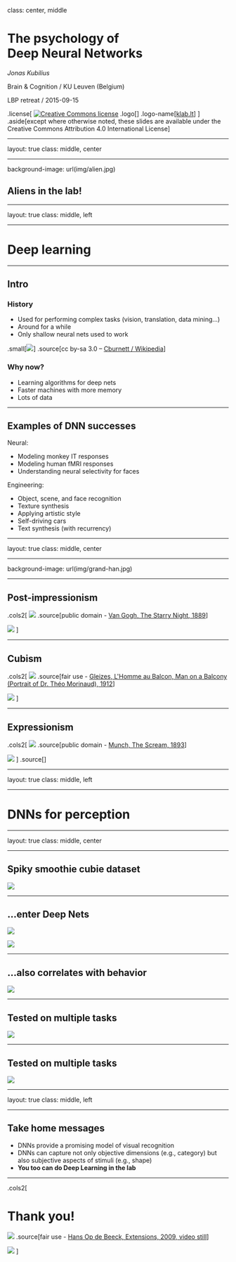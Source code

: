 class: center, middle

# The psychology of <br /> Deep Neural Networks
*Jonas Kubilius*

Brain & Cognition / KU Leuven (Belgium)

LBP retreat / 2015-09-15

.license[
<a rel="license" href="http://creativecommons.org/licenses/by/4.0/"><img alt="Creative Commons license" style="border-width:0;" src="https://i.creativecommons.org/l/by/4.0/88x31.png" /></a>
.logo[]
.logo-name[[klab.lt](http://klab.lt)]
]
.aside[except where otherwise noted, these slides are available under the Creative Commons Attribution 4.0 International License]

---
layout: true
class: middle, center

---
background-image: url(img/alien.jpg)

## Aliens in the lab!

<!-- ![](img/alien.jpg) -->

---
layout: true
class: middle, left

---
# Deep learning

---
## Intro

### History

- Used for performing complex tasks (vision, translation, data mining...)
- Around for a while
- Only shallow neural nets used to work

.small[![](img/ann.png)]
.source[cc by-sa 3.0 – [Cburnett / Wikipedia](https://en.wikipedia.org/wiki/Artificial_neural_network#/media/File:Artificial_neural_network.svg)]

### Why now?

- Learning algorithms for deep nets
- Faster machines with more memory
- Lots of data

---
## Examples of DNN successes

Neural:

- Modeling monkey IT responses
- Modeling human fMRI responses
- Understanding neural selectivity for faces

Engineering:
- Object, scene, and face recognition
- Texture synthesis
- Applying artistic style
- Self-driving cars
- Text synthesis (with recurrency)

---
layout: true
class: middle, center

---
background-image: url(img/grand-han.jpg)

---
## Post-impressionism

.cols2[
![](img/vangogh_starry_night.jpg)
.source[public domain - [Van Gogh, The Starry Night, 1889](https://commons.wikimedia.org/wiki/File:Van_Gogh_-_Starry_Night_-_Google_Art_Project.jpg)]

![](img/grand-han_post.png)
]

---
## Cubism

.cols2[
![](img/gleizes_cubism.jpg)
.source[fair use - [Gleizes, L'Homme au Balcon, Man on a Balcony (Portrait of Dr. Théo Morinaud), 1912](https://en.wikipedia.org/wiki/File:Albert_Gleizes,_l%27Homme_au_Balcon,_1912,_oil_on_canvas,_195.6_x_114.9_cm,_Philadelphia_Museum_of_Art.jpg)]

![](img/grand-han_cubism.png)
]

---
## Expressionism

.cols2[
![](img/the_scream.jpg)
.source[public domain - [Munch, The Scream, 1893](https://en.wikipedia.org/wiki/The_Scream#/media/File:The_Scream.jpg)]

![](img/grand-han_expr.png)
]
.source[]

---
layout: true
class: middle, left

---
# DNNs for perception

---
layout: true
class: middle, center

---
## Spiky smoothie cubie dataset

![](img/hop2008_intro.png)

---
## ...enter Deep Nets

![](img/hop2008_mds.png)

![](img/hop2008_clust.png)

---
## ...also correlates with behavior

![](img/hop2008_corr.png)

---
## Tested on multiple tasks

![](img/rec_geons.png)

---
## Tested on multiple tasks

![](img/shape_cat.png)

---
layout: true
class: middle, left

---
## Take home messages

- DNNs provide a promising model of visual recognition
- DNNs can capture not only objective dimensions (e.g., category) but also subjective  aspects of stimuli (e.g., shape)
- **You too can do Deep Learning in the lab**

---
.cols2[
# Thank you!

![](img/opdebeeck.jpg)
.source[fair use - [Hans Op de Beeck, Extensions, 2009, video still](http://www.onlinegalerij.nl/2013/12/13/metropolitan-scenes)]

![](img/hans2_hans.png)
]
